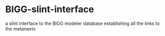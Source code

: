 # BIGG-slint-interface
a slint interface to the BIGG modeler database establishing all the links to the metanextx
